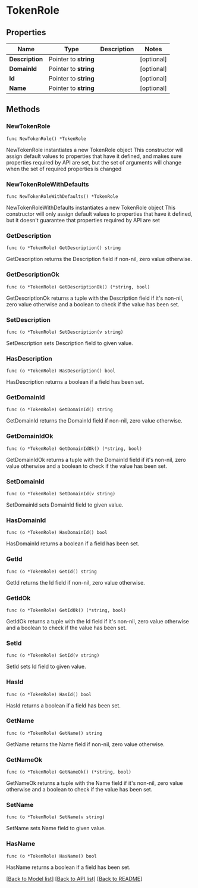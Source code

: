 # TokenRole

## Properties

Name | Type | Description | Notes
------------ | ------------- | ------------- | -------------
**Description** | Pointer to **string** |  | [optional] 
**DomainId** | Pointer to **string** |  | [optional] 
**Id** | Pointer to **string** |  | [optional] 
**Name** | Pointer to **string** |  | [optional] 

## Methods

### NewTokenRole

`func NewTokenRole() *TokenRole`

NewTokenRole instantiates a new TokenRole object
This constructor will assign default values to properties that have it defined,
and makes sure properties required by API are set, but the set of arguments
will change when the set of required properties is changed

### NewTokenRoleWithDefaults

`func NewTokenRoleWithDefaults() *TokenRole`

NewTokenRoleWithDefaults instantiates a new TokenRole object
This constructor will only assign default values to properties that have it defined,
but it doesn't guarantee that properties required by API are set

### GetDescription

`func (o *TokenRole) GetDescription() string`

GetDescription returns the Description field if non-nil, zero value otherwise.

### GetDescriptionOk

`func (o *TokenRole) GetDescriptionOk() (*string, bool)`

GetDescriptionOk returns a tuple with the Description field if it's non-nil, zero value otherwise
and a boolean to check if the value has been set.

### SetDescription

`func (o *TokenRole) SetDescription(v string)`

SetDescription sets Description field to given value.

### HasDescription

`func (o *TokenRole) HasDescription() bool`

HasDescription returns a boolean if a field has been set.

### GetDomainId

`func (o *TokenRole) GetDomainId() string`

GetDomainId returns the DomainId field if non-nil, zero value otherwise.

### GetDomainIdOk

`func (o *TokenRole) GetDomainIdOk() (*string, bool)`

GetDomainIdOk returns a tuple with the DomainId field if it's non-nil, zero value otherwise
and a boolean to check if the value has been set.

### SetDomainId

`func (o *TokenRole) SetDomainId(v string)`

SetDomainId sets DomainId field to given value.

### HasDomainId

`func (o *TokenRole) HasDomainId() bool`

HasDomainId returns a boolean if a field has been set.

### GetId

`func (o *TokenRole) GetId() string`

GetId returns the Id field if non-nil, zero value otherwise.

### GetIdOk

`func (o *TokenRole) GetIdOk() (*string, bool)`

GetIdOk returns a tuple with the Id field if it's non-nil, zero value otherwise
and a boolean to check if the value has been set.

### SetId

`func (o *TokenRole) SetId(v string)`

SetId sets Id field to given value.

### HasId

`func (o *TokenRole) HasId() bool`

HasId returns a boolean if a field has been set.

### GetName

`func (o *TokenRole) GetName() string`

GetName returns the Name field if non-nil, zero value otherwise.

### GetNameOk

`func (o *TokenRole) GetNameOk() (*string, bool)`

GetNameOk returns a tuple with the Name field if it's non-nil, zero value otherwise
and a boolean to check if the value has been set.

### SetName

`func (o *TokenRole) SetName(v string)`

SetName sets Name field to given value.

### HasName

`func (o *TokenRole) HasName() bool`

HasName returns a boolean if a field has been set.


[[Back to Model list]](../README.md#documentation-for-models) [[Back to API list]](../README.md#documentation-for-api-endpoints) [[Back to README]](../README.md)


